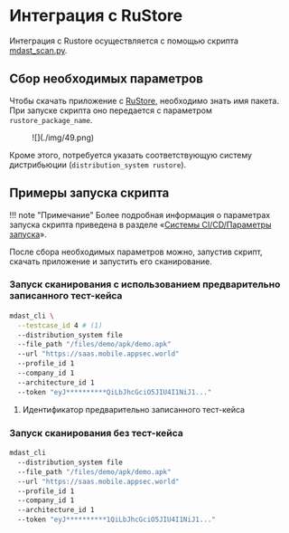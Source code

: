 # Интеграция с RuStore

Интеграция с Rustore осуществляется с помощью скрипта [mdast_scan.py](https://github.com/Dynamic-Mobile-Security/mdast-cli).

## Сбор необходимых параметров

Чтобы скачать приложение с [RuStore](https://www.rustore.ru/), необходимо знать имя пакета. При запуске скрипта оно передается с параметром `rustore_package_name`.

<figure markdown>![](./img/49.png)</figure>

Кроме этого, потребуется указать соответствующую систему дистрибьюции (`distribution_system rustore`).

## Примеры запуска скрипта

!!! note "Примечание"
    Более подробная информация о параметрах запуска скрипта приведена в разделе «[Системы CI/CD/Параметры запуска](./sistemy_ci_cd.md#_4)».

После сбора необходимых параметров можно, запустив скрипт, скачать приложение и запустить его сканирование.

### Запуск сканирования с использованием предварительно записанного тест-кейса

``` bash hl_lines="2"
mdast_cli \
  --testcase_id 4 # (1)
  --distribution_system file
  --file_path "/files/demo/apk/demo.apk"
  --url "https://saas.mobile.appsec.world"
  --profile_id 1
  --company_id 1
  --architecture_id 1
  --token "eyJ**********QiLbJhcGciO5JIU4I1NiJ1..."
```

1. Идентификатор предварительно записанного тест-кейса

### Запуск сканирования без тест-кейса

``` bash
mdast_cli
  --distribution_system file
  --file_path "/files/demo/apk/demo.apk"
  --url "https://saas.mobile.appsec.world"
  --profile_id 1
  --company_id 1
  --architecture_id 1
  --token "eyJ**********1QiLbJhcGciO5JIU4I1NiJ1..."
```